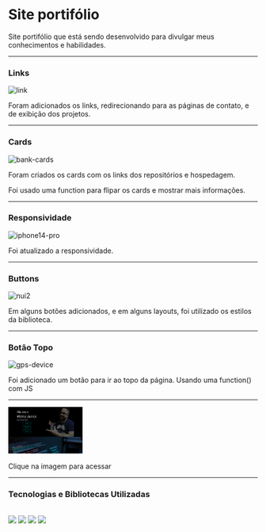 <h1>Site portifólio</h1>
<p>Site portifólio que está sendo desenvolvido para divulgar meus conhecimentos e habilidades.</p>
<hr>

<h3>Links</h3><img width="48" height="48" src="https://img.icons8.com/badges/48/link.png" alt="link"/>
<p>Foram adicionados os links, redirecionando para as páginas de contato, e de exibição dos projetos.</p>
<hr>

<h3>Cards</h3><img width="48" height="48" src="https://img.icons8.com/badges/48/bank-cards.png" alt="bank-cards"/>
<p>Foram criados os cards com os links dos repositórios e hospedagem.</p>
<p>Foi usado uma function para flipar os cards e mostrar mais informações.</p>
<hr>

<h3>Responsividade</h3><img width="48" height="48" src="https://img.icons8.com/badges/48/iphone14-pro.png" alt="iphone14-pro"/>
<p>Foi atualizado a responsividade.<p/>
<hr>

<h3>Buttons</h3><img width="48" height="48" src="https://img.icons8.com/badges/48/nui2.png" alt="nui2"/>
<p>Em alguns botões adicionados, e em alguns layouts, foi utilizado os estilos da biblioteca.</p>
<hr>

<h3>Botão Topo</h3><img width="48" height="48" src="https://img.icons8.com/badges/48/gps-device.png" alt="gps-device"/>
<p>Foi adicionado um botão para ir ao topo da página. Usando uma function() com JS</p>
<hr>

<a href="https://portfolio-2023-dusky.vercel.app/"><img src="./Images/portifolio-2023.jpg"  style="width: 150px;" alt="imagem-portifolio"></a>
<figcaption>Clique na imagem para acessar</figcaption>
<hr>

<h3>Tecnologias e Bibliotecas Utilizadas</h3>
<div style="display: inline_block"><br>
<img src="https://cdn.jsdelivr.net/gh/devicons/devicon/icons/css3/css3-original.svg" width="50px"/>
<img src="https://cdn.jsdelivr.net/gh/devicons/devicon/icons/html5/html5-original.svg" width="50px"/>
<img src="https://cdn.jsdelivr.net/gh/devicons/devicon/icons/bootstrap/bootstrap-original.svg" width="50px"/>
<img src="https://cdn.jsdelivr.net/gh/devicons/devicon/icons/javascript/javascript-original.svg" width="50px"/>
</div>
